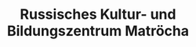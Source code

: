 ---
title: "Russisches Kultur- und Bildungszentrum Matröcha"
url: /attnang-puchheim/russisches-kultur-und-bildungszentrum-matroecha/
shop: Lebensmittel
---